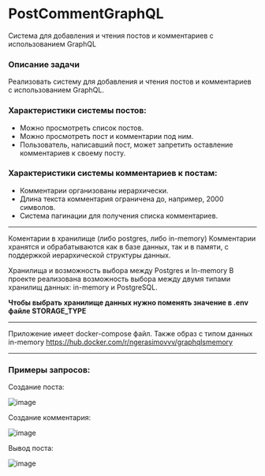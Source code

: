 # PostCommentGraphQL
Система для добавления и чтения постов и комментариев с использованием GraphQL

### Описание задачи
Реализовать систему для добавления и чтения постов и комментариев с использованием GraphQL.

### Характеристики системы постов:
- Можно просмотреть список постов.
- Можно просмотреть пост и комментарии под ним.
- Пользователь, написавший пост, может запретить оставление комментариев к своему посту.
### Характеристики системы комментариев к постам:
- Комментарии организованы иерархически.
- Длина текста комментария ограничена до, например, 2000 символов.
- Система пагинации для получения списка комментариев.
____
Коментарии в хранилище (либо postgres, либо in-memory)
Комментарии хранятся и обрабатываются как в базе данных, так и в памяти, с поддержкой иерархической структуры данных.

Хранилища и возможность выбора между Postgres и In-memory
В проекте реализована возможность выбора между двумя типами хранилищ данных: in-memory и PostgreSQL. 

**Чтобы выбрать хранилище данных нужно поменять значение в .env файле STORAGE_TYPE**
____
Приложение имеет docker-compose файл. Также образ с типом данных in-memory https://hub.docker.com/r/ngerasimovvv/graphqlsmemory
____
### Примеры запросов: 
Создание поста: 

![image](https://github.com/user-attachments/assets/9bd64a15-a98d-4a32-9755-8d16dae5ff3e)

Создание комментария: 

![image](https://github.com/user-attachments/assets/81142d0c-d1d3-4311-8ce2-133f97eaf5f5)

Вывод поста: 

![image](https://github.com/user-attachments/assets/ac6b6bb3-26ee-433d-b9a3-713bdd8ece17)


